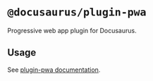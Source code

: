 # `@docusaurus/plugin-pwa`

Progressive web app plugin for Docusaurus.

## Usage

See [plugin-pwa documentation](https://tutorial.io/docs/api/plugins/@docusaurus/plugin-pwa).
